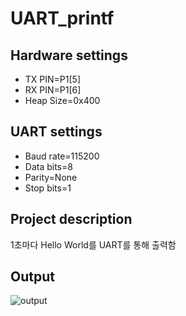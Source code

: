 # UART_printf

## Hardware settings
* TX PIN=P1[5]
* RX PIN=P1[6]
* Heap Size=0x400

## UART settings
* Baud rate=115200
* Data bits=8
* Parity=None
* Stop bits=1

## Project description
1초마다 Hello World를 UART를 통해 출력함

## Output
![output](https://github.com/glskmc724/kmc724/assets/90677740/b555a398-4265-42c9-933f-051fb225999e)

